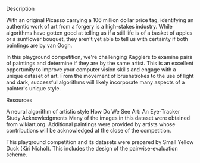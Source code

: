 Description

With an original Picasso carrying a 106 million dollar price tag, identifying an authentic work of art from a forgery is a high-stakes industry. While algorithms have gotten good at telling us if a still life is of a basket of apples or a sunflower bouquet, they aren't yet able to tell us with certainty if both paintings are by van Gogh.  

In this playground competition, we're challenging Kagglers to examine pairs of paintings and determine if they are by the same artist. This is an excellent opportunity to improve your computer vision skills and engage with a unique dataset of art. From the movement of brushstrokes to the use of light and dark, successful algorithms will likely incorporate many aspects of a painter's unique style. 

Resources

A neural algorithm of artistic style
How Do We See Art: An Eye-Tracker Study
Acknowledgments
Many of the images in this dataset were obtained from wikiart.org. Additional paintings were provided by artists whose contributions will be acknowledged at the close of the competition.

This playground competition and its datasets were prepared by Small Yellow Duck (Kiri Nichol). This includes the design of the pairwise-evaluation scheme.
